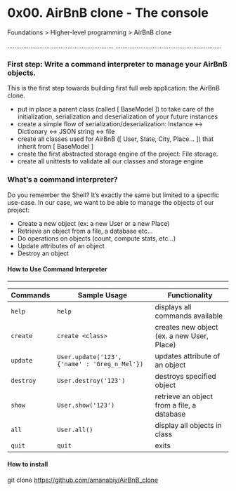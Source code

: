 # 0x00. AirBnB clone - The console
 Foundations > Higher-level programming > AirBnB clone

............................................................
............................................................

### First step: Write a command interpreter to manage your AirBnB objects.

This is the first step towards building first full web application: the AirBnB clone.


* put in place a parent class (called [ BaseModel ]) to take care of the initialization, serialization and deserialization of your future instances
* create a simple flow of serialization/deserialization: Instance <-> Dictionary <-> JSON string <-> file
* create all classes used for AirBnB ([ User, State, City, Place… ]) that inherit from [ BaseModel ]
* create the first abstracted storage engine of the project: File storage.
* create all unittests to validate all our classes and storage engine

### What’s a command interpreter?
Do you remember the Shell? It’s exactly the same but limited to a specific use-case. In our case, we want to be able to manage the objects of our project:

* Create a new object (ex: a new User or a new Place)
* Retrieve an object from a file, a database etc…
* Do operations on objects (count, compute stats, etc…)
* Update attributes of an object
* Destroy an object

#### How to Use Command Interpreter
---
| Commands  | Sample Usage                                  | Functionality                              |
| --------- | --------------------------------------------- | ------------------------------------------ |
| `help`    | `help`                                        | displays all commands available            |
| `create`  | `create <class>`                              | creates new object (ex. a new User, Place) |
| `update`  | `User.update('123', {'name' : 'Greg_n_Mel'})` | updates attribute of an object             |
| `destroy` | `User.destroy('123')`                         | destroys specified object                  |
| `show`    | `User.show('123')`                            | retrieve an object from a file, a database |
| `all`     | `User.all()`                                  | display all objects in class               |
| `quit`    | `quit`                                        | exits                                      |

#### How to install

git clone https://github.com/amanabiy/AirBnB_clone